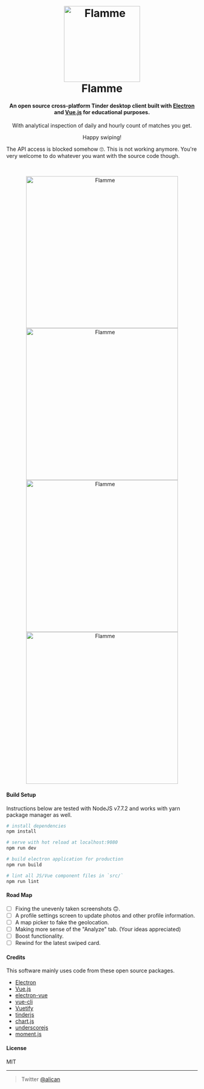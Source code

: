 
<h1 align="center">
  <br>
  <img src="https://raw.githubusercontent.com/alicin/flamme/master/build/icons/icon.png" alt="Flamme" width="200">
  <br>
  Flamme
  <br>
</h1>

<h4 align="center">An open source cross-platform Tinder desktop client built with <a href="http://electron.atom.io" target="_blank">Electron</a> and <a href="https://vuejs.org/" target="_blank">Vue.js</a> for educational purposes.</h4>
<p align="center">With analytical inspection of daily and hourly count of matches you get.</p>
<p align="center">Happy swiping!</p>
<p>The API access is blocked somehow 🙄. This is not working anymore. You're very welcome to do whatever you want with the source code though.</p>
<br>
<p align="center">
<img src="https://raw.githubusercontent.com/alicin/flamme/master/screenshots/home.png" alt="Flamme" width="400"><img src="https://raw.githubusercontent.com/alicin/flamme/master/screenshots/matches.png" alt="Flamme" width="400"><img src="https://raw.githubusercontent.com/alicin/flamme/master/screenshots/analytics.png" alt="Flamme" width="400"><img src="https://raw.githubusercontent.com/alicin/flamme/master/screenshots/swipe.png" alt="Flamme" width="400">
</p>

#### Build Setup
Instructions below are tested with NodeJS v7.7.2 and works with yarn package manager as well.

``` bash
# install dependencies
npm install

# serve with hot reload at localhost:9080
npm run dev

# build electron application for production
npm run build

# lint all JS/Vue component files in `src/`
npm run lint

```

#### Road Map

- [ ] Fixing the unevenly taken screenshots 🙃.
- [ ] A profile settings screen to update photos and other profile information.
- [ ] A map picker to fake the geolocation.
- [ ] Making more sense of the "Analyze" tab. (Your ideas appreciated)
- [ ] Boost functionality.
- [ ] Rewind for the latest swiped card.

#### Credits

This software mainly uses code from these open source packages.

- [Electron](http://electron.atom.io/)
- [Vue.js](https://vuejs.org/)
- [electron-vue](https://github.com/SimulatedGREG/electron-vue)
- [vue-cli](https://github.com/vuejs/vue-cli)
- [Vuetify](https://vuetifyjs.com/)
- [tinderjs](https://github.com/alkawryk/tinderjs)
- [chart.js](https://github.com/chartjs/Chart.js)
- [underscorejs](http://underscorejs.org/)
- [moment.js](https://momentjs.com/)

#### License

MIT

---

> Twitter [@alican](https://twitter.com/alican)
